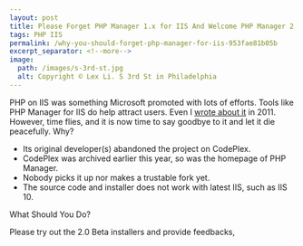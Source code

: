```yaml
---
layout: post
title: Please Forget PHP Manager 1.x for IIS And Welcome PHP Manager 2.0 for IIS
tags: PHP IIS
permalink: /why-you-should-forget-php-manager-for-iis-953fae81b05b
excerpt_separator: <!--more-->
image:
  path: /images/s-3rd-st.jpg
  alt: Copyright © Lex Li. S 3rd St in Philadelphia
---
```


PHP on IIS was something Microsoft promoted with lots of efforts. Tools like PHP Manager for IIS do help attract users. Even I [wrote about it](/product-review-php-manager-for-iis-e17105c8f751) in 2011. However, time flies, and it is now time to say goodbye to it and let it die peacefully. Why?

* Its original developer(s) abandoned the project on CodePlex.
* CodePlex was archived earlier this year, so was the homepage of PHP Manager.
* Nobody picks it up nor makes a trustable fork yet.
* The source code and installer does not work with latest IIS, such as IIS 10.
<!--more-->

What Should You Do?

Please try out the 2.0 Beta installers and provide feedbacks,